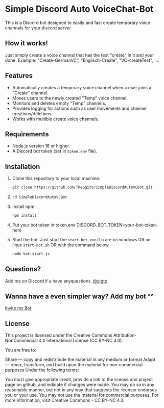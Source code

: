 # Simple Discord Auto VoiceChat-Bot

This is a Discord bot designed to easily and fast create temporary voice channals for your discord server.

## How it works!
Just simply create a voice channal that has the text "create" in it and your done. Example: "Create-GermanVC", "Englisch-Create", "VC-createTest", ....

## Features

- Automatically creates a temporary voice channel when a user joins a "Create" channel.
- Moves users to the newly created "Temp" voice channel.
- Monitors and deletes empty "Temp" channels.
- Provides logging for actions such as user movements and channel creations/deletions.
- Works with multible create voice channels.

## Requirements

- Node.js version 16 or higher.
- A Discord bot token (set in `token.env` file).

## Installation

1. Clone this repository to your local machine:
   ```bash
   git clone https://github.com/TheGgito/SimpleDiscordAutoVCBot.git
2.
   ```bash
   cd SimpleDiscordAutoVCBot
3. Install npm
   ```bash 
   npm install
4.  Put your bot token in token.env
    DISCORD_BOT_TOKEN=your-bot-token-here
   
6. Start the bot.
   Just start the `start-bot.exe` if u are on windows OR on linux `start-bot.sh` OR with the command below.
   ```bash
   node bot-start.js

## Questions?
Add me on Discord if u have anyquestions. [@gigto](https://discord.com/users/168467807409930240)

## Wanna have a even simpler way? Add my bot ^^
[Invite my Bot](https://discord.com/oauth2/authorize?client_id=1200573679738830868&permissions=1391924931633&integration_type=0&scope=bot)

## License
This project is licensed under the Creative Commons Attribution-NonCommercial 4.0 International License (CC BY-NC 4.0).

You are free to:

Share — copy and redistribute the material in any medium or format
Adapt — remix, transform, and build upon the material for non-commercial purposes
Under the following terms:

You must give appropriate credit, provide a link to the license and project page on github, and indicate if changes were made. You may do so in any reasonable manner, but not in any way that suggests the licensor endorses you or your use.
You may not use the material for commercial purposes.
For more information, visit Creative Commons - CC BY-NC 4.0.
